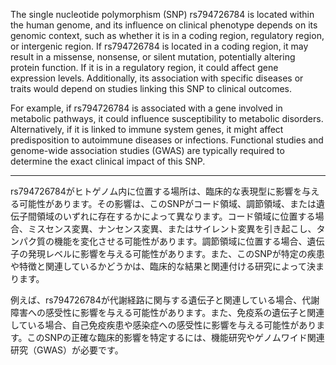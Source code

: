 The single nucleotide polymorphism (SNP) rs794726784 is located within the human genome, and its influence on clinical phenotype depends on its genomic context, such as whether it is in a coding region, regulatory region, or intergenic region. If rs794726784 is located in a coding region, it may result in a missense, nonsense, or silent mutation, potentially altering protein function. If it is in a regulatory region, it could affect gene expression levels. Additionally, its association with specific diseases or traits would depend on studies linking this SNP to clinical outcomes.

For example, if rs794726784 is associated with a gene involved in metabolic pathways, it could influence susceptibility to metabolic disorders. Alternatively, if it is linked to immune system genes, it might affect predisposition to autoimmune diseases or infections. Functional studies and genome-wide association studies (GWAS) are typically required to determine the exact clinical impact of this SNP.

---

rs794726784がヒトゲノム内に位置する場所は、臨床的な表現型に影響を与える可能性があります。その影響は、このSNPがコード領域、調節領域、または遺伝子間領域のいずれに存在するかによって異なります。コード領域に位置する場合、ミスセンス変異、ナンセンス変異、またはサイレント変異を引き起こし、タンパク質の機能を変化させる可能性があります。調節領域に位置する場合、遺伝子の発現レベルに影響を与える可能性があります。また、このSNPが特定の疾患や特徴と関連しているかどうかは、臨床的な結果と関連付ける研究によって決まります。

例えば、rs794726784が代謝経路に関与する遺伝子と関連している場合、代謝障害への感受性に影響を与える可能性があります。また、免疫系の遺伝子と関連している場合、自己免疫疾患や感染症への感受性に影響を与える可能性があります。このSNPの正確な臨床的影響を特定するには、機能研究やゲノムワイド関連研究（GWAS）が必要です。